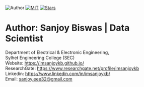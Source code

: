 ![Author](https://img.shields.io/badge/author-imsanjoykb-orange)
[![MIT](https://img.shields.io/badge/license-MIT-5eba00.svg)](https://github.com/AmitHasanShuvo/AmitHasanShuvo.github.io/blob/master/LICENSE.md)
[![Stars](https://img.shields.io/github/stars/AmitHasanShuvo/AmitHasanShuvo.github.io.svg?style=social)](https://github.com/AmitHasanShuvo/AmitHasanShuvo.github.io/stargazers)


# Author: Sanjoy Biswas | Data Scientist

Department of Electrical & Electronic Engineering, </br>
Sylhet Engineering College (SEC) </br>
Website: https://imsanjoykb.github.io/ </br>
ResearchGate: https://www.researchgate.net/profile/imsanjoykb </br>
Linkedin: https://www.linkedin.com/in/imsanjoykb/ </br>
Email: sanjoy.eee32@gmail.com
